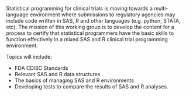 Statistical programming for clinical trials is moving towards a multi-language environment where submissions to regulatory agencies may include code written in SAS, R and other languages (e.g. python, STATA, etc). The mission of this working group is to develop the content for a process to certify that statistical programmers have the basic skills to function effectively in a mixed SAS and R clinical trial programming environment. 

Topics will include:
* FDA CDISC Standards
* Relevant SAS and R data structures
* The basics of managing SAS and R environments 
* Developing tests to compare the results of SAS and R analyses.
